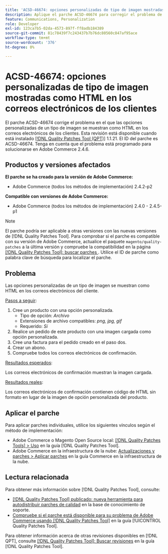 ```yaml
---
title: 'ACSD-46674: opciones personalizadas de tipo de imagen mostradas como HTML en los correos electrónicos de los clientes'
description: Aplique el parche ACSD-46674 para corregir el problema de Adobe Commerce donde las opciones personalizadas de tipo de imagen se muestran como HTML en los correos electrónicos de los clientes.
feature: Communications, Personalization
role: Developer
exl-id: 123ca7b5-02da-4573-897f-ff8adb184389
source-git-commit: 81c78439f7c243437b7b76dc80560c847af95ace
workflow-type: tm+mt
source-wordcount: '376'
ht-degree: 0%

---
```


# ACSD-46674: opciones personalizadas de tipo de imagen mostradas como HTML en los correos electrónicos de los clientes

El parche ACSD-46674 corrige el problema en el que las opciones personalizadas de un tipo de imagen se muestran como HTML en los correos electrónicos de los clientes. Esta revisión está disponible cuando está instalado [[!DNL Quality Patches Tool (QPT)]](https://experienceleague.adobe.com/en/docs/commerce-knowledge-base/kb/announcements/commerce-announcements/magento-quality-patches-released-new-tool-to-self-serve-quality-patches) 1.1.21. El ID del parche es ACSD-46674. Tenga en cuenta que el problema está programado para solucionarse en Adobe Commerce 2.4.6.

## Productos y versiones afectados

**El parche se ha creado para la versión de Adobe Commerce:**

* Adobe Commerce (todos los métodos de implementación) 2.4.2-p2

**Compatible con versiones de Adobe Commerce:**

* Adobe Commerce (todos los métodos de implementación) 2.4.0 - 2.4.5-p1

>[!NOTE]
>
>El parche podría ser aplicable a otras versiones con las nuevas versiones de [!DNL Quality Patches Tool]. Para comprobar si el parche es compatible con su versión de Adobe Commerce, actualice el paquete `magento/quality-patches` a la última versión y compruebe la compatibilidad en la página [[!DNL Quality Patches Tool]: buscar parches ](https://experienceleague.adobe.com/tools/commerce-quality-patches/index.html). Utilice el ID de parche como palabra clave de búsqueda para localizar el parche.

## Problema

Las opciones personalizadas de un tipo de imagen se muestran como HTML en los correos electrónicos del cliente.

<u>Pasos a seguir</u>:

1. Cree un producto con una opción personalizada.
   * Tipo de opción: *Archivo*
   * Extensiones de archivo compatibles: *png, jpg, gif*
   * Requerido: *Sí*
1. Realice un pedido de este producto con una imagen cargada como opción personalizada.
1. Cree una factura para el pedido creado en el paso dos.
1. Crear un abono.
1. Compruebe todos los correos electrónicos de confirmación.

<u>Resultados esperados</u>:

Los correos electrónicos de confirmación muestran la imagen cargada.

<u>Resultados reales</u>:

Los correos electrónicos de confirmación contienen código de HTML sin formato en lugar de la imagen de opción personalizada del producto.

## Aplicar el parche

Para aplicar parches individuales, utilice los siguientes vínculos según el método de implementación:

* Adobe Commerce o Magento Open Source local: [[!DNL Quality Patches Tools] > Uso](/help/tools/quality-patches-tool/usage.md) en la guía [!DNL Quality Patches Tool].
* Adobe Commerce en la infraestructura de la nube: [Actualizaciones y parches > Aplicar parches](https://experienceleague.adobe.com/docs/commerce-cloud-service/user-guide/develop/upgrade/apply-patches.html) en la guía Commerce en la infraestructura de la nube.

## Lectura relacionada

Para obtener más información sobre [!DNL Quality Patches Tool], consulte:

* [[!DNL Quality Patches Tool] publicado: nueva herramienta para autodistribuir parches de calidad](https://experienceleague.adobe.com/en/docs/commerce-knowledge-base/kb/announcements/commerce-announcements/magento-quality-patches-released-new-tool-to-self-serve-quality-patches) en la base de conocimiento de soporte.
* [Compruebe si el parche está disponible para su problema de Adobe Commerce usando [!DNL Quality Patches Tool]](/help/tools/quality-patches-tool/patches-available-in-qpt/check-patch-for-magento-issue-with-magento-quality-patches.md) en la guía [!UICONTROL Quality Patches Tool].


Para obtener información acerca de otras revisiones disponibles en [!DNL QPT], consulte [[!DNL Quality Patches Tool]: Buscar revisiones](https://experienceleague.adobe.com/tools/commerce-quality-patches/index.html) en la guía [!DNL Quality Patches Tool].
